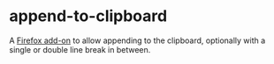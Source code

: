 # append-to-clipboard

A [Firefox add-on](https://addons.mozilla.org/en-US/firefox/addon/append-to-clipboard/)
to allow appending to the clipboard, optionally with a single or double
line break in between.
